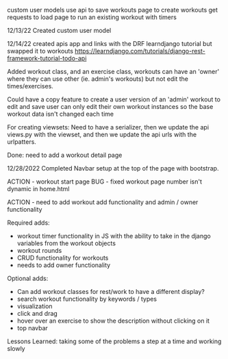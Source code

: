 custom user models
use api to save workouts
page to create workouts
get requests to load
page to run an existing workout with timers


12/13/22
Created custom user model 

12/14/22
created apis app and links with the DRF learndjango tutorial but swapped it to workouts
https://learndjango.com/tutorials/django-rest-framework-tutorial-todo-api

Added workout class, and an exercise class,
workouts can have an 'owner' where they can use other (ie. admin's workouts) but not edit the times/exercises.

Could have a copy feature to create a user version of an 'admin' workout to edit and save
user can only edit their own workout instances so the base workout data isn't changed each time


For creating viewsets: Need to have a serializer, then we update the api views.py with the viewset, and then we update the api urls with the urlpatters.


Done: need to add a workout detail page


12/28/2022 
Completed Navbar setup at the top of the page with bootstrap.



ACTION - workout start page
BUG - fixed workout page number isn't dynamic in home.html

ACTION - need to add workout add functionality and admin / owner functionality

Required adds:
- workout timer functionality in JS with the ability to take in the django variables from the workout objects
- workout rounds
- CRUD functionality for workouts
- needs to add owner functionality

Optional adds:
- Can add workout classes for rest/work to have a different display?
- search workout functionality by keywords / types
- visualization
- click and drag
- hover over an exercise to show the description without clicking on it
- top navbar

Lessons Learned:
taking some of the problems a step at a time and working slowly
